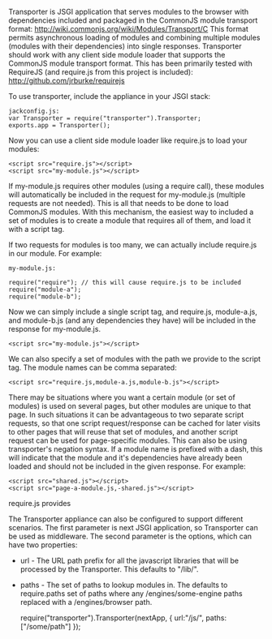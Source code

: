 Transporter is JSGI application that serves modules to the browser with dependencies 
included and packaged in the CommonJS module transport format:
http://wiki.commonjs.org/wiki/Modules/Transport/C
This format permits asynchronous loading of modules and combining multiple modules 
(modules with their dependencies) into single responses. Transporter should work
with any client side module loader that supports the CommonJS module transport
format. This has been primarily tested with RequireJS (and require.js from this project
is included):   
http://github.com/jrburke/requirejs

To use transporter, include the appliance in your JSGI stack:

    jackconfig.js:
    var Transporter = require("transporter").Transporter;
    exports.app = Transporter();

Now you can use a client side module loader like require.js to load your modules:

    <script src="require.js"></script>
    <script src="my-module.js"></script>

If my-module.js requires other modules (using a require call), these modules will
automatically be included in the request for my-module.js (multiple requests are not
needed). This is all that needs to be done to load CommonJS modules. With this
mechanism, the easiest way to included a set of modules is to create a module that
requires all of them, and load it with a script tag.

If two requests for modules is too many, we can actually include require.js in our 
module. For example:

    my-module.js:
    
    require("require"); // this will cause require.js to be included
    require("module-a");
    require("module-b");
    
Now we can simply include a single script tag, and require.js, module-a.js, and 
module-b.js (and any dependencies they have) will be included in the response for
my-module.js.

    <script src="my-module.js"></script>
    
We can also specify a set of modules with the path we provide to the script tag. The
module names can be comma separated:

	<script src="require.js,module-a.js,module-b.js"></script>

There may be situations where you want a certain module (or set of modules) is used
on several pages, but other modules are unique to that page. In such situations it can
be advantageous to two separate script requests, so that one script request/response can be 
cached for later visits to other pages that will reuse that set of modules, and another 
script request can be used for page-specific modules. This can also be using transporter's
negation syntax. If a module name is prefixed with a dash, this will indicate that the
module and it's dependencies have already been loaded and should not be included
in the given response. For example: 

	<script src="shared.js"></script>
	<script src="page-a-module.js,-shared.js"></script>
	
require.js provides 

The Transporter appliance can also be configured to support different scenarios. The 
first parameter is next JSGI application, so Transporter can be used as middleware.
The second parameter is the options, which can have two properties:

* url - The URL path prefix for all the javascript libraries that will be processed by the Transporter. This defaults to "/lib/".
* paths - The set of paths to lookup modules in. The defaults to require.paths set of paths where any /engines/some-engine paths replaced with a /engines/browser path. 

    require("transporter").Transporter(nextApp, {
    	url:"/js/", 
    	paths: ["/some/path"]
    });
	